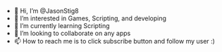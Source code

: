 - 👋 Hi, I’m @JasonStig8
- 👀 I’m interested in Games, Scripting, and developing
- 🌱 I’m currently learning Scripting
- 💞️ I’m looking to collaborate on any apps
- 📫 How to reach me is to click subscribe button and follow my user :)

<!---
JasonStig8/JasonStig8 is a ✨ special ✨ repository because its `README.md` (this file) appears on your GitHub profile.
You can click the Preview link to take a look at your changes.
--->
